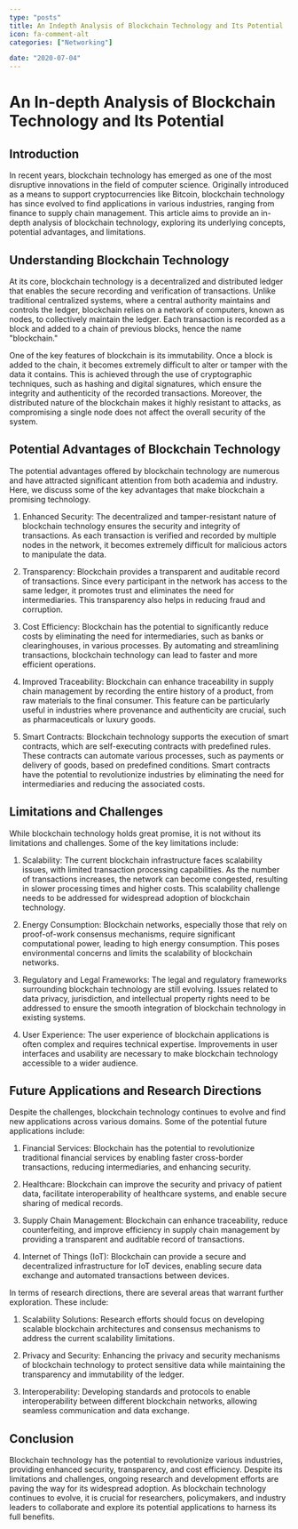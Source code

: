 ```yaml
---
type: "posts"
title: An Indepth Analysis of Blockchain Technology and Its Potential
icon: fa-comment-alt
categories: ["Networking"]

date: "2020-07-04"
---
```




# An In-depth Analysis of Blockchain Technology and Its Potential

## Introduction

In recent years, blockchain technology has emerged as one of the most disruptive innovations in the field of computer science. Originally introduced as a means to support cryptocurrencies like Bitcoin, blockchain technology has since evolved to find applications in various industries, ranging from finance to supply chain management. This article aims to provide an in-depth analysis of blockchain technology, exploring its underlying concepts, potential advantages, and limitations.

## Understanding Blockchain Technology

At its core, blockchain technology is a decentralized and distributed ledger that enables the secure recording and verification of transactions. Unlike traditional centralized systems, where a central authority maintains and controls the ledger, blockchain relies on a network of computers, known as nodes, to collectively maintain the ledger. Each transaction is recorded as a block and added to a chain of previous blocks, hence the name "blockchain."

One of the key features of blockchain is its immutability. Once a block is added to the chain, it becomes extremely difficult to alter or tamper with the data it contains. This is achieved through the use of cryptographic techniques, such as hashing and digital signatures, which ensure the integrity and authenticity of the recorded transactions. Moreover, the distributed nature of the blockchain makes it highly resistant to attacks, as compromising a single node does not affect the overall security of the system.

## Potential Advantages of Blockchain Technology

The potential advantages offered by blockchain technology are numerous and have attracted significant attention from both academia and industry. Here, we discuss some of the key advantages that make blockchain a promising technology.

1. Enhanced Security: The decentralized and tamper-resistant nature of blockchain technology ensures the security and integrity of transactions. As each transaction is verified and recorded by multiple nodes in the network, it becomes extremely difficult for malicious actors to manipulate the data.

2. Transparency: Blockchain provides a transparent and auditable record of transactions. Since every participant in the network has access to the same ledger, it promotes trust and eliminates the need for intermediaries. This transparency also helps in reducing fraud and corruption.

3. Cost Efficiency: Blockchain has the potential to significantly reduce costs by eliminating the need for intermediaries, such as banks or clearinghouses, in various processes. By automating and streamlining transactions, blockchain technology can lead to faster and more efficient operations.

4. Improved Traceability: Blockchain can enhance traceability in supply chain management by recording the entire history of a product, from raw materials to the final consumer. This feature can be particularly useful in industries where provenance and authenticity are crucial, such as pharmaceuticals or luxury goods.

5. Smart Contracts: Blockchain technology supports the execution of smart contracts, which are self-executing contracts with predefined rules. These contracts can automate various processes, such as payments or delivery of goods, based on predefined conditions. Smart contracts have the potential to revolutionize industries by eliminating the need for intermediaries and reducing the associated costs.

## Limitations and Challenges

While blockchain technology holds great promise, it is not without its limitations and challenges. Some of the key limitations include:

1. Scalability: The current blockchain infrastructure faces scalability issues, with limited transaction processing capabilities. As the number of transactions increases, the network can become congested, resulting in slower processing times and higher costs. This scalability challenge needs to be addressed for widespread adoption of blockchain technology.

2. Energy Consumption: Blockchain networks, especially those that rely on proof-of-work consensus mechanisms, require significant computational power, leading to high energy consumption. This poses environmental concerns and limits the scalability of blockchain networks.

3. Regulatory and Legal Frameworks: The legal and regulatory frameworks surrounding blockchain technology are still evolving. Issues related to data privacy, jurisdiction, and intellectual property rights need to be addressed to ensure the smooth integration of blockchain technology in existing systems.

4. User Experience: The user experience of blockchain applications is often complex and requires technical expertise. Improvements in user interfaces and usability are necessary to make blockchain technology accessible to a wider audience.

## Future Applications and Research Directions

Despite the challenges, blockchain technology continues to evolve and find new applications across various domains. Some of the potential future applications include:

1. Financial Services: Blockchain has the potential to revolutionize traditional financial services by enabling faster cross-border transactions, reducing intermediaries, and enhancing security.

2. Healthcare: Blockchain can improve the security and privacy of patient data, facilitate interoperability of healthcare systems, and enable secure sharing of medical records.

3. Supply Chain Management: Blockchain can enhance traceability, reduce counterfeiting, and improve efficiency in supply chain management by providing a transparent and auditable record of transactions.

4. Internet of Things (IoT): Blockchain can provide a secure and decentralized infrastructure for IoT devices, enabling secure data exchange and automated transactions between devices.

In terms of research directions, there are several areas that warrant further exploration. These include:

1. Scalability Solutions: Research efforts should focus on developing scalable blockchain architectures and consensus mechanisms to address the current scalability limitations.

2. Privacy and Security: Enhancing the privacy and security mechanisms of blockchain technology to protect sensitive data while maintaining the transparency and immutability of the ledger.

3. Interoperability: Developing standards and protocols to enable interoperability between different blockchain networks, allowing seamless communication and data exchange.

## Conclusion

Blockchain technology has the potential to revolutionize various industries, providing enhanced security, transparency, and cost efficiency. Despite its limitations and challenges, ongoing research and development efforts are paving the way for its widespread adoption. As blockchain technology continues to evolve, it is crucial for researchers, policymakers, and industry leaders to collaborate and explore its potential applications to harness its full benefits.